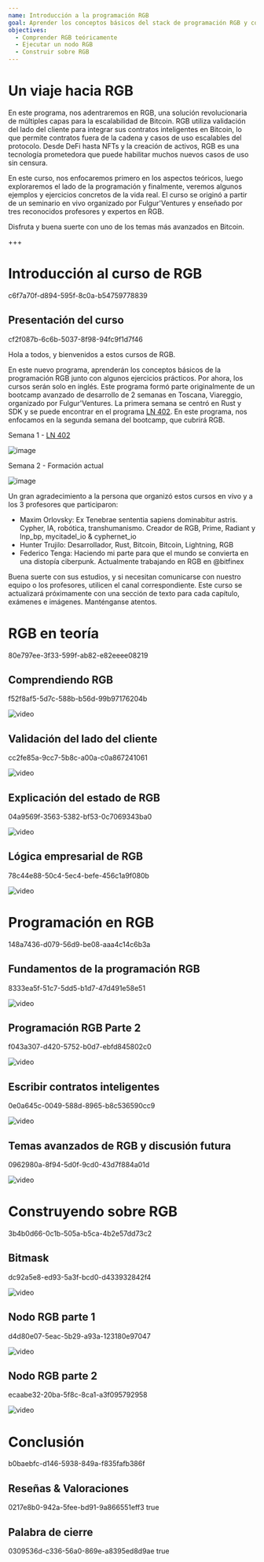 ```yaml
---
name: Introducción a la programación RGB
goal: Aprender los conceptos básicos del stack de programación RGB y construir tus primeras aplicaciones RGB
objectives:
  - Comprender RGB teóricamente
  - Ejecutar un nodo RGB
  - Construir sobre RGB
---
```


# Un viaje hacia RGB

En este programa, nos adentraremos en RGB, una solución revolucionaria de múltiples capas para la escalabilidad de Bitcoin. RGB utiliza validación del lado del cliente para integrar sus contratos inteligentes en Bitcoin, lo que permite contratos fuera de la cadena y casos de uso escalables del protocolo. Desde DeFi hasta NFTs y la creación de activos, RGB es una tecnología prometedora que puede habilitar muchos nuevos casos de uso sin censura.

En este curso, nos enfocaremos primero en los aspectos teóricos, luego exploraremos el lado de la programación y finalmente, veremos algunos ejemplos y ejercicios concretos de la vida real. El curso se originó a partir de un seminario en vivo organizado por Fulgur'Ventures y enseñado por tres reconocidos profesores y expertos en RGB.

Disfruta y buena suerte con uno de los temas más avanzados en Bitcoin.

+++

# Introducción al curso de RGB
<partId>c6f7a70f-d894-595f-8c0a-b54759778839</partId>

## Presentación del curso
<chapterId>cf2f087b-6c6b-5037-8f98-94fc9f1d7f46</chapterId>

Hola a todos, y bienvenidos a estos cursos de RGB.

En este nuevo programa, aprenderán los conceptos básicos de la programación RGB junto con algunos ejercicios prácticos. Por ahora, los cursos serán solo en inglés. Este programa formó parte originalmente de un bootcamp avanzado de desarrollo de 2 semanas en Toscana, Viareggio, organizado por Fulgur'Ventures. La primera semana se centró en Rust y SDK y se puede encontrar en el programa [LN 402](https://planb.network/courses/ln402). En este programa, nos enfocamos en la segunda semana del bootcamp, que cubrirá RGB.

Semana 1 - [LN 402](https://planb.network/courses/ln402)

![image](assets/image/1.webp)

Semana 2 - Formación actual

![image](assets/image/2.webp)

Un gran agradecimiento a la persona que organizó estos cursos en vivo y a los 3 profesores que participaron:

- Maxim Orlovsky: Ex Tenebrae sententia sapiens dominabitur astris. Cypher, IA, robótica, transhumanismo. Creador de RGB, Prime, Radiant y lnp_bp, mycitadel_io & cyphernet_io
- Hunter Trujilo: Desarrollador, Rust, Bitcoin, Bitcoin, Lightning, RGB
- Federico Tenga: Haciendo mi parte para que el mundo se convierta en una distopía ciberpunk. Actualmente trabajando en RGB en @bitfinex

Buena suerte con sus estudios, y si necesitan comunicarse con nuestro equipo o los profesores, utilicen el canal correspondiente. Este curso se actualizará próximamente con una sección de texto para cada capítulo, exámenes e imágenes. Manténganse atentos.

# RGB en teoría
<partId>80e797ee-3f33-599f-ab82-e82eeee08219</partId>

## Comprendiendo RGB
<chapterId>f52f8af5-5d7c-588b-b56d-99b97176204b</chapterId>

![video](https://youtu.be/AF2XbifPGXM)

## Validación del lado del cliente
<chapterId>cc2fe85a-9cc7-5b8c-a00a-c0a867241061</chapterId>

![video](https://youtu.be/FS6PDprWl5Q)

## Explicación del estado de RGB
<chapterId>04a9569f-3563-5382-bf53-0c7069343ba0</chapterId>

![video](https://youtu.be/tmAVdyXGmj4)

## Lógica empresarial de RGB
<chapterId>78c44e88-50c4-5ec4-befe-456c1a9f080b</chapterId>

![video](https://youtu.be/lUTjeuM0oTA)

# Programación en RGB
<partId>148a7436-d079-56d9-be08-aaa4c14c6b3a</partId>

## Fundamentos de la programación RGB
<chapterId>8333ea5f-51c7-5dd5-b1d7-47d491e58e51</chapterId>

![video](https://youtu.be/Uo1UoxiImsI)

## Programación RGB Parte 2
<chapterId>f043a307-d420-5752-b0d7-ebfd845802c0</chapterId>

![video](https://youtu.be/sVoKIi-1XbY)

## Escribir contratos inteligentes
<chapterId>0e0a645c-0049-588d-8965-b8c536590cc9</chapterId>

![video](https://youtu.be/GRwS-NvWF3I)

## Temas avanzados de RGB y discusión futura
<chapterId>0962980a-8f94-5d0f-9cd0-43d7f884a01d</chapterId>

![video](https://youtu.be/mqCupTlDbA0)

# Construyendo sobre RGB
<partId>3b4b0d66-0c1b-505a-b5ca-4b2e57dd73c2</partId>

## Bitmask
<chapterId>dc92a5e8-ed93-5a3f-bcd0-d433932842f4</chapterId>

![video](https://youtu.be/nbUtV8GOR_U)

## Nodo RGB parte 1 
<chapterId>d4d80e07-5eac-5b29-a93a-123180e97047</chapterId>

![video](https://youtu.be/5iAhsgCSL3U)

## Nodo RGB parte 2
<chapterId>ecaabe32-20ba-5f8c-8ca1-a3f095792958</chapterId>

![video](https://youtu.be/piQQH4Q2nr0)


# Conclusión 
<partId>b0baebfc-d146-5938-849a-f835fafb386f</partId>



## Reseñas & Valoraciones
<chapterId>0217e8b0-942a-5fee-bd91-9a866551eff3</chapterId>
<isCourseReview>true</isCourseReview>

## Palabra de cierre
<chapterId>0309536d-c336-56a0-869e-a8395ed8d9ae</chapterId>
<isCourseConclusion>true</isCourseConclusion>

